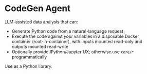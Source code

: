 # CodeGen Agent

LLM-assisted data analysis that can:
- Generate Python code from a natural-language request
- Execute the code against *your* variables in a disposable Docker container (root-in-container), with inputs mounted read-only and outputs mounted read-write
- Optionally provide IPython/Jupyter UX; otherwise use `core/*` programmatically

Use as a Python library.